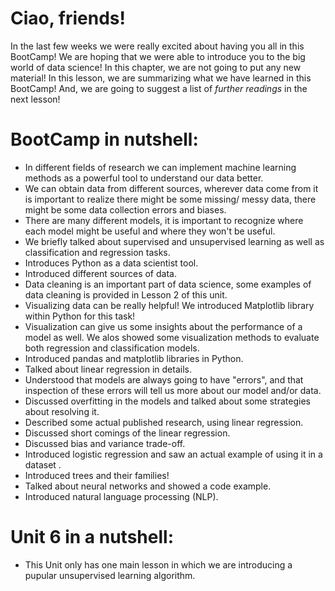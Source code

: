 # Ciao, friends!

In the last few weeks we were really excited about having you all in this BootCamp! We are hoping that we were able to introduce you to the big world of data science! In this chapter, we are not going to put any new material! In this lesson, we are summarizing what we have learned in this BootCamp! And, we are going to suggest a list of *further readings* in the next lesson! 
 

# BootCamp in nutshell: 
- In different fields of research we can implement machine learning methods as a powerful tool to understand our data better. 
- We can obtain data from different sources, wherever data come from it is important to realize there might be some missing/ messy data, there might be some data collection errors and biases. 
-  There are many different models, it is important to recognize where each model might be useful and where they won't be useful. 
-  We briefly talked about supervised and unsupervised learning as well as classification and regression tasks. 
-  Introduces Python as a data scientist tool. 
- Introduced different sources of data. 
- Data cleaning is an important part of data science, some examples of data cleaning is provided in Lesson 2 of this unit.
- Visualizing data can be really helpful! We introduced Matplotlib library within Python for this task! 
- Visualization can give us some insights about the performance of a model as well.  We alos showed some visualization methods to evaluate both regression and classification models. 
- Introduced pandas and matplotlib libraries in Python. 
- Talked about linear regression in details. 
- Understood that models are always going to have "errors", and that inspection of these errors will tell us more about our model and/or data.
- Discussed overfitting in the models and talked about some strategies about resolving it.
- Described some actual published research, using linear regression.
- Discussed short comings of the linear regression.
- Discussed bias and variance trade-off.
- Introduced logistic regression and saw an actual example of using it in a dataset .
- Introduced trees and their families!
- Talked about neural networks and showed a code example.
- Introduced natural language processing (NLP).


# Unit 6 in a nutshell:

- This Unit only has one main lesson in which we are introducing a pupular unsupervised learning algorithm.
